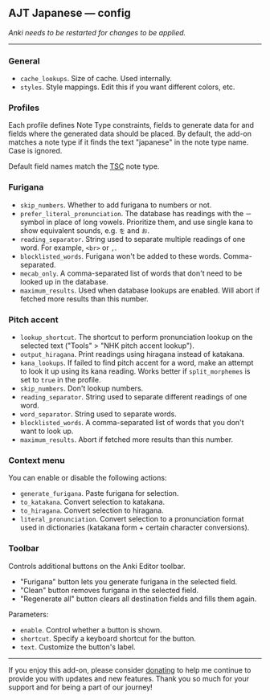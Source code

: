 ## AJT Japanese &mdash; config

*Anki needs to be restarted for changes to be applied.*

****

### General

* `cache_lookups`.
  Size of cache.
  Used internally.
* `styles`.
  Style mappings. Edit this if you want different colors, etc.

### Profiles

Each profile defines
Note Type constraints,
fields to generate data for
and fields where the generated data should be placed.
By default, the add-on matches a note type
if it finds the text "japanese" in the note type name.
Case is ignored.

Default field names match the [TSC](https://ankiweb.net/shared/info/1557722832) note type.

### Furigana

* `skip_numbers`. Whether to add furigana to numbers or not.
* `prefer_literal_pronunciation`.
  The database has readings with the `ー` symbol in place of long vowels.
  Prioritize them, and use single kana to show equivalent sounds, e.g. `を` and `お`.
* `reading_separator`.  String used to separate multiple readings of one word. For example, `<br>` or `,`.
* `blocklisted_words`. Furigana won't be added to these words. Comma-separated.
* `mecab_only`. A comma-separated list of words that don't need to be looked up in the database.
* `maximum_results`. Used when database lookups are enabled. Will abort if fetched more results than this number.

### Pitch accent

* `lookup_shortcut`.
  The shortcut to perform pronunciation lookup
  on the selected text ("Tools" > "NHK pitch accent lookup").
* `output_hiragana`.
  Print readings using hiragana instead of katakana.
* `kana_lookups`.
  If failed to find pitch accent for a word,
  make an attempt to look it up using its kana reading.
  Works better if `split_morphemes` is set to `true` in the profile.
* `skip_numbers`. Don't lookup numbers.
* `reading_separator`. String used to separate different readings of one word.
* `word_separator`. String used to separate words.
* `blocklisted_words`. A comma-separated list of words that you don't want to look up.
* `maximum_results`. Abort if fetched more results than this number.

### Context menu

You can enable or disable the following actions:

* `generate_furigana`.
  Paste furigana for selection.
* `to_katakana`.
  Convert selection to katakana.
* `to_hiragana`.
  Convert selection to hiragana.
* `literal_pronunciation`.
  Convert selection to a pronunciation format used in dictionaries (katakana form + certain character conversions).

### Toolbar

Controls additional buttons on the Anki Editor toolbar.

* "Furigana" button lets you generate furigana in the selected field.
* "Clean" button removes furigana in the selected field.
* "Regenerate all" button clears all destination fields and fills them again.

Parameters:

* `enable`.
  Control whether a button is shown.
* `shortcut`.
  Specify a keyboard shortcut for the button.
* `text`.
  Customize the button's label.

****

If you enjoy this add-on,
please consider [donating](https://tatsumoto.neocities.org/blog/donating-to-tatsumoto.html)
to help me continue to provide you with updates and new features.
Thank you so much for your support and for being a part of our journey!

